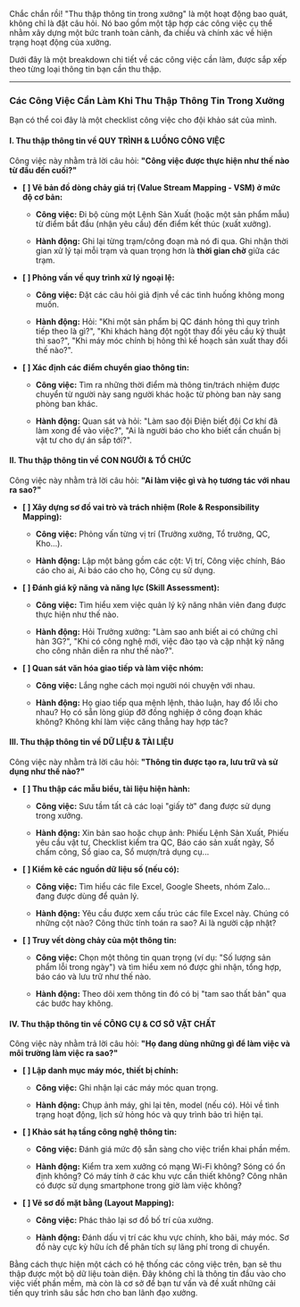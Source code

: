 Chắc chắn rồi! "Thu thập thông tin trong xưởng" là một hoạt động bao quát, không chỉ là đặt câu hỏi. Nó bao gồm một tập hợp các công việc cụ thể nhằm xây dựng một bức tranh toàn cảnh, đa chiều và chính xác về hiện trạng hoạt động của xưởng.

Dưới đây là một breakdown chi tiết về các công việc cần làm, được sắp xếp theo từng loại thông tin bạn cần thu thập.

---

### **Các Công Việc Cần Làm Khi Thu Thập Thông Tin Trong Xưởng**

Bạn có thể coi đây là một checklist công việc cho đội khảo sát của mình.

#### **I. Thu thập thông tin về QUY TRÌNH & LUỒNG CÔNG VIỆC**

Công việc này nhằm trả lời câu hỏi: **"Công việc được thực hiện như thế nào từ đầu đến cuối?"**

- **[ ] Vẽ bản đồ dòng chảy giá trị (Value Stream Mapping - VSM) ở mức độ cơ bản:**
    
    - **Công việc:** Đi bộ cùng một Lệnh Sản Xuất (hoặc một sản phẩm mẫu) từ điểm bắt đầu (nhận yêu cầu) đến điểm kết thúc (xuất xưởng).
        
    - **Hành động:** Ghi lại từng trạm/công đoạn mà nó đi qua. Ghi nhận thời gian xử lý tại mỗi trạm và quan trọng hơn là **thời gian chờ** giữa các trạm.
        
- **[ ] Phỏng vấn về quy trình xử lý ngoại lệ:**
    
    - **Công việc:** Đặt các câu hỏi giả định về các tình huống không mong muốn.
        
    - **Hành động:** Hỏi: "Khi một sản phẩm bị QC đánh hỏng thì quy trình tiếp theo là gì?", "Khi khách hàng đột ngột thay đổi yêu cầu kỹ thuật thì sao?", "Khi máy móc chính bị hỏng thì kế hoạch sản xuất thay đổi thế nào?".
        
- **[ ] Xác định các điểm chuyển giao thông tin:**
    
    - **Công việc:** Tìm ra những thời điểm mà thông tin/trách nhiệm được chuyển từ người này sang người khác hoặc từ phòng ban này sang phòng ban khác.
        
    - **Hành động:** Quan sát và hỏi: "Làm sao đội Điện biết đội Cơ khí đã làm xong để vào việc?", "Ai là người báo cho kho biết cần chuẩn bị vật tư cho dự án sắp tới?".
        

#### **II. Thu thập thông tin về CON NGƯỜI & TỔ CHỨC**

Công việc này nhằm trả lời câu hỏi: **"Ai làm việc gì và họ tương tác với nhau ra sao?"**

- **[ ] Xây dựng sơ đồ vai trò và trách nhiệm (Role & Responsibility Mapping):**
    
    - **Công việc:** Phỏng vấn từng vị trí (Trưởng xưởng, Tổ trưởng, QC, Kho...).
        
    - **Hành động:** Lập một bảng gồm các cột: Vị trí, Công việc chính, Báo cáo cho ai, Ai báo cáo cho họ, Công cụ sử dụng.
        
- **[ ] Đánh giá kỹ năng và năng lực (Skill Assessment):**
    
    - **Công việc:** Tìm hiểu xem việc quản lý kỹ năng nhân viên đang được thực hiện như thế nào.
        
    - **Hành động:** Hỏi Trưởng xưởng: "Làm sao anh biết ai có chứng chỉ hàn 3G?", "Khi có công nghệ mới, việc đào tạo và cập nhật kỹ năng cho công nhân diễn ra như thế nào?".
        
- **[ ] Quan sát văn hóa giao tiếp và làm việc nhóm:**
    
    - **Công việc:** Lắng nghe cách mọi người nói chuyện với nhau.
        
    - **Hành động:** Họ giao tiếp qua mệnh lệnh, thảo luận, hay đổ lỗi cho nhau? Họ có sẵn lòng giúp đỡ đồng nghiệp ở công đoạn khác không? Không khí làm việc căng thẳng hay hợp tác?
        

#### **III. Thu thập thông tin về DỮ LIỆU & TÀI LIỆU**

Công việc này nhằm trả lời câu hỏi: **"Thông tin được tạo ra, lưu trữ và sử dụng như thế nào?"**

- **[ ] Thu thập các mẫu biểu, tài liệu hiện hành:**
    
    - **Công việc:** Sưu tầm tất cả các loại "giấy tờ" đang được sử dụng trong xưởng.
        
    - **Hành động:** Xin bản sao hoặc chụp ảnh: Phiếu Lệnh Sản Xuất, Phiếu yêu cầu vật tư, Checklist kiểm tra QC, Báo cáo sản xuất ngày, Sổ chấm công, Sổ giao ca, Sổ mượn/trả dụng cụ...
        
- **[ ] Kiểm kê các nguồn dữ liệu số (nếu có):**
    
    - **Công việc:** Tìm hiểu các file Excel, Google Sheets, nhóm Zalo... đang được dùng để quản lý.
        
    - **Hành động:** Yêu cầu được xem cấu trúc các file Excel này. Chúng có những cột nào? Công thức tính toán ra sao? Ai là người cập nhật?
        
- **[ ] Truy vết dòng chảy của một thông tin:**
    
    - **Công việc:** Chọn một thông tin quan trọng (ví dụ: "Số lượng sản phẩm lỗi trong ngày") và tìm hiểu xem nó được ghi nhận, tổng hợp, báo cáo và lưu trữ như thế nào.
        
    - **Hành động:** Theo dõi xem thông tin đó có bị "tam sao thất bản" qua các bước hay không.
        

#### **IV. Thu thập thông tin về CÔNG CỤ & CƠ SỞ VẬT CHẤT**

Công việc này nhằm trả lời câu hỏi: **"Họ đang dùng những gì để làm việc và môi trường làm việc ra sao?"**

- **[ ] Lập danh mục máy móc, thiết bị chính:**
    
    - **Công việc:** Ghi nhận lại các máy móc quan trọng.
        
    - **Hành động:** Chụp ảnh máy, ghi lại tên, model (nếu có). Hỏi về tình trạng hoạt động, lịch sử hỏng hóc và quy trình bảo trì hiện tại.
        
- **[ ] Khảo sát hạ tầng công nghệ thông tin:**
    
    - **Công việc:** Đánh giá mức độ sẵn sàng cho việc triển khai phần mềm.
        
    - **Hành động:** Kiểm tra xem xưởng có mạng Wi-Fi không? Sóng có ổn định không? Có máy tính ở các khu vực cần thiết không? Công nhân có được sử dụng smartphone trong giờ làm việc không?
        
- **[ ] Vẽ sơ đồ mặt bằng (Layout Mapping):**
    
    - **Công việc:** Phác thảo lại sơ đồ bố trí của xưởng.
        
    - **Hành động:** Đánh dấu vị trí các khu vực chính, kho bãi, máy móc. Sơ đồ này cực kỳ hữu ích để phân tích sự lãng phí trong di chuyển.
        

Bằng cách thực hiện một cách có hệ thống các công việc trên, bạn sẽ thu thập được một bộ dữ liệu toàn diện. Đây không chỉ là thông tin đầu vào cho việc viết phần mềm, mà còn là cơ sở để bạn tư vấn và đề xuất những cải tiến quy trình sâu sắc hơn cho ban lãnh đạo xưởng.